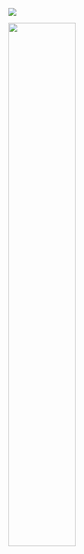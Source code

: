 ![](https://github-readme-stats.vercel.app/api?username=comidan&show_icons=true&theme=dark)

<img src="https://i.stack.imgur.com/Udte0.png" width="52%"/>
